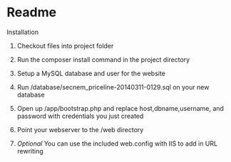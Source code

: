 Readme
=========

Installation

1) Checkout files into project folder

2) Run the composer install command in the project directory

3) Setup a MySQL database and user for the website

4) Run /database/secnem_priceline-20140311-0129.sql on your new database

4) Open up /app/bootstrap.php and replace host,dbname,username, and password with credentials you just created

5) Point your webserver to the /web directory

6) *Optional* You can use the included web.config with IIS to add in URL rewriting
